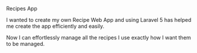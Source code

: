 Recipes App

I wanted to create my own Recipe Web App and using Laravel 5 has helped me create the app efficiently and easily.

Now I can effortlessly manage all the recipes I use exactly how I want them to be managed.
